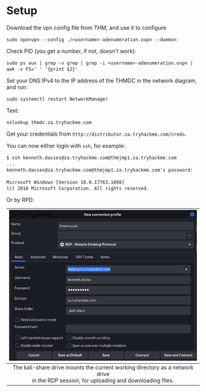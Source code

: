 # Setup

Download the vpn config file from THM, and use it to configure 

    sudo openvpn --config ./<username>-adenumeration.ovpn --daemon

Check PID (you get a number, if not, doesn't work):

    sudo ps aux | grep -v grep | grep -i <username>-adenumeration.ovpn | awk -v FS=' ' '{print $2}'

Set your DNS IPv4 to the IP address of the THMDC in the network diagram, and run:

    sudo systemctl restart NetworkManager

Test:

    nslookup thmdc.za.tryhackme.com

Get your credentials from `http://distributor.za.tryhackme.com/creds`.

You can now either login with `ssh`, for example:

    $ ssh kenneth.davies@za.tryhackme.com@thmjmp1.za.tryhackme.com 
    ...
    kenneth.davies@za.tryhackme.com@thmjmp1.za.tryhackme.com's password: 
    
    Microsoft Windows [Version 10.0.17763.1098]
    (c) 2018 Microsoft Corporation. All rights reserved.

Or by RPD:

| ![RDP access](../../_static/images/rdp-access.png) |
|:--:|
| The kali-share drive mounts the current working directory as a network drive <br>in the RDP session, for uploading and downloading files. |

